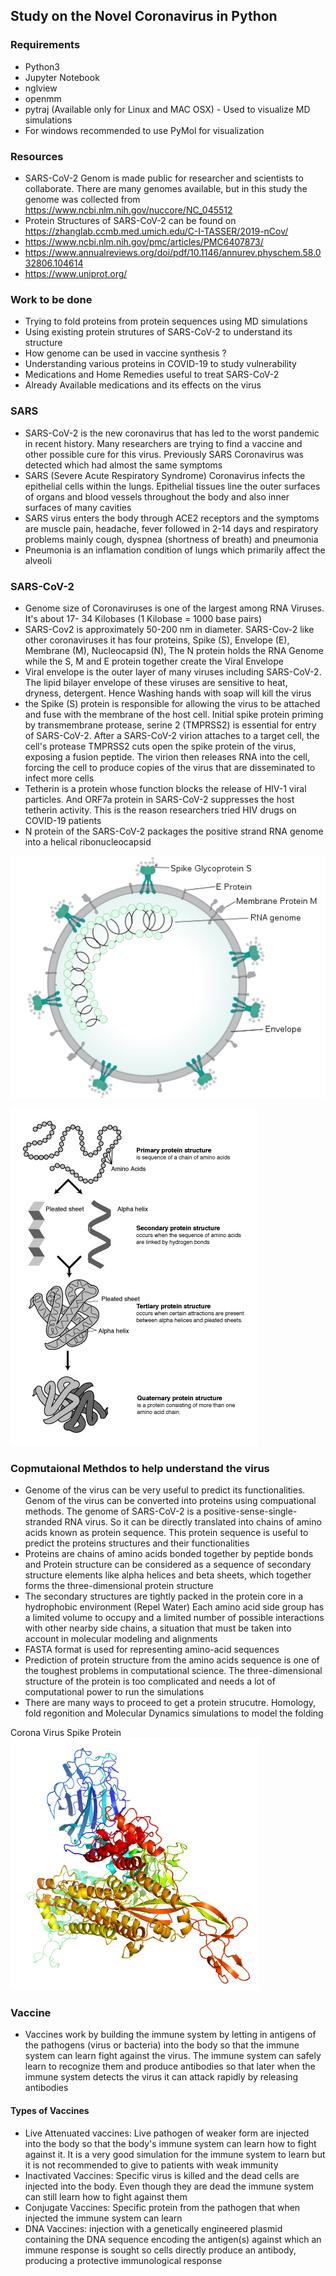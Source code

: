 ## Study on the Novel Coronavirus in Python

### Requirements
- Python3
- Jupyter Notebook
- nglview
- openmm
- pytraj (Available only for Linux and MAC OSX) - Used to visualize MD simulations
- For windows recommended to use PyMol for visualization

### Resources
- SARS-CoV-2 Genom is made public for researcher and scientists to collaborate. There are many genomes available, but in this study the genome was collected from https://www.ncbi.nlm.nih.gov/nuccore/NC_045512 
- Protein Structures of SARS-CoV-2 can be found on https://zhanglab.ccmb.med.umich.edu/C-I-TASSER/2019-nCov/
- https://www.ncbi.nlm.nih.gov/pmc/articles/PMC6407873/
- https://www.annualreviews.org/doi/pdf/10.1146/annurev.physchem.58.032806.104614
- https://www.uniprot.org/

### Work to be done
- Trying to fold proteins from protein sequences using MD simulations
- Using existing protein strutures of SARS-CoV-2 to understand its structure
- How genome can be used in vaccine synthesis ?
- Understanding various proteins in COVID-19 to study vulnerability
- Medications and Home Remedies useful to treat SARS-CoV-2
- Already Available medications and its effects on the virus

### SARS
- SARS-CoV-2 is the new coronavirus that has led to the worst pandemic in recent history. Many researchers are trying to find a vaccine and other possible cure for this virus. Previously SARS Coronavirus was detected which had almost the same symptoms
- SARS (Severe Acute Respiratory Syndrome) Coronavirus infects the epithelial cells within the lungs. Epithelial tissues line the outer surfaces of organs and blood vessels throughout the body and also inner surfaces of many cavities
- SARS virus enters the body through ACE2 receptors and the symptoms are muscle pain, headache, fever followed in 2-14 days and respiratory problems mainly cough, dyspnea (shortness of breath) and pneumonia
- Pneumonia is an inflamation condition of lungs which primarily affect the alveoli

### SARS-CoV-2
- Genome size of Coronaviruses is one of the largest among RNA Viruses. It's about 17- 34 Kilobases (1 Kilobase = 1000 base pairs) 
- SARS-Cov2 is approximately 50-200 nm in diameter. SARS-Cov-2 like other coronaviruses it has four proteins, Spike (S), Envelope (E), Membrane (M), Nucleocapsid (N), The N protein holds the RNA Genome while the S, M and E protein together create the Viral Envelope
- Viral envelope is the outer layer of many viruses including SARS-CoV-2. The lipid bilayer envelope of these viruses are sensitive to heat, dryness, detergent. Hence Washing hands with soap will kill the virus
- the Spike (S) protein is responsible for allowing the virus to be attached and fuse with the membrane of the host cell. Initial spike protein priming by transmembrane protease, serine 2 (TMPRSS2) is essential for entry of SARS-CoV-2. After a SARS-CoV-2 virion attaches to a target cell, the cell's protease TMPRSS2 cuts open the spike protein of the virus, exposing a fusion peptide. The virion then releases RNA into the cell, forcing the cell to produce copies of the virus that are disseminated to infect more cells
- Tetherin is a protein whose function blocks the release of HIV-1 viral particles. And ORF7a protein in SARS-CoV-2 suppresses the host tetherin activity. This is the reason researchers tried HIV drugs on COVID-19 patients
- N protein of the SARS-CoV-2 packages the positive strand RNA genome into a helical ribonucleocapsid

![Corona Virus Strucutre](./Images/1.png)

![Corona Virus Strucutre](./Images/Protein-structure.png)

### Copmutaional Methdos to help understand the virus
- Genome of the virus can be very useful to predict its functionalities. Genom of the virus can be converted into proteins using compuational methods. The genome of SARS-CoV-2 is a positive-sense-single-stranded RNA virus. So it can be directly translated into chains of amino acids known as protein sequence. This protein sequence is useful to predict the proteins structures and their functionalities
- Proteins are chains of amino acids bonded together by peptide bonds and Protein structure can be considered as a sequence of secondary structure elements like alpha helices and beta sheets, which together forms the three-dimensional protein structure
- The secondary structures are tightly packed in the protein core in a hydrophobic environment (Repel Water) Each amino acid side group has a limited volume to occupy and a limited number of possible interactions with other nearby side chains, a situation that must be taken into account in molecular modeling and alignments
- FASTA format is used for representing amino-acid sequences
- Prediction of protein structure from the amino acids sequence is one of the toughest problems in computational science. The three-dimensional structure of the protein is too complicated and needs a lot of computational power to run the simulations 
- There are many ways to proceed to get a protein strucutre. Homology, fold regonition and Molecular Dynamics simulations to model the folding

Corona Virus Spike Protein
![Spike Protein](./Images/spike.png?style=centerme)

### Vaccine
- Vaccines work by building the immune system by letting in antigens of the pathogens (virus or bacteria) into the body so that the immune system can learn fight against the virus. The immune system can safely learn to recognize them and produce antibodies so that later when the immune system detects the virus it can attack rapidly by releasing antibodies

#### Types of Vaccines
- Live Attenuated vaccines: Live pathogen of weaker form are injected into the body so that the body's immune system can learn how to fight against it. It is a very good simulation for the immune system to learn but it is not recommended to give to patients with weak immunity
- Inactivated Vaccines: Specific virus is killed and the dead cells are injected into the body. Even though they are dead the immune system can still learn how to fight against them
- Conjugate Vaccines: Specific protein from the pathogen that when injected the immune system can learn
- DNA Vaccines: injection with a genetically engineered plasmid containing the DNA sequence encoding the antigen(s) against which an immune response is sought so cells directly produce an antibody, producing a protective immunological response